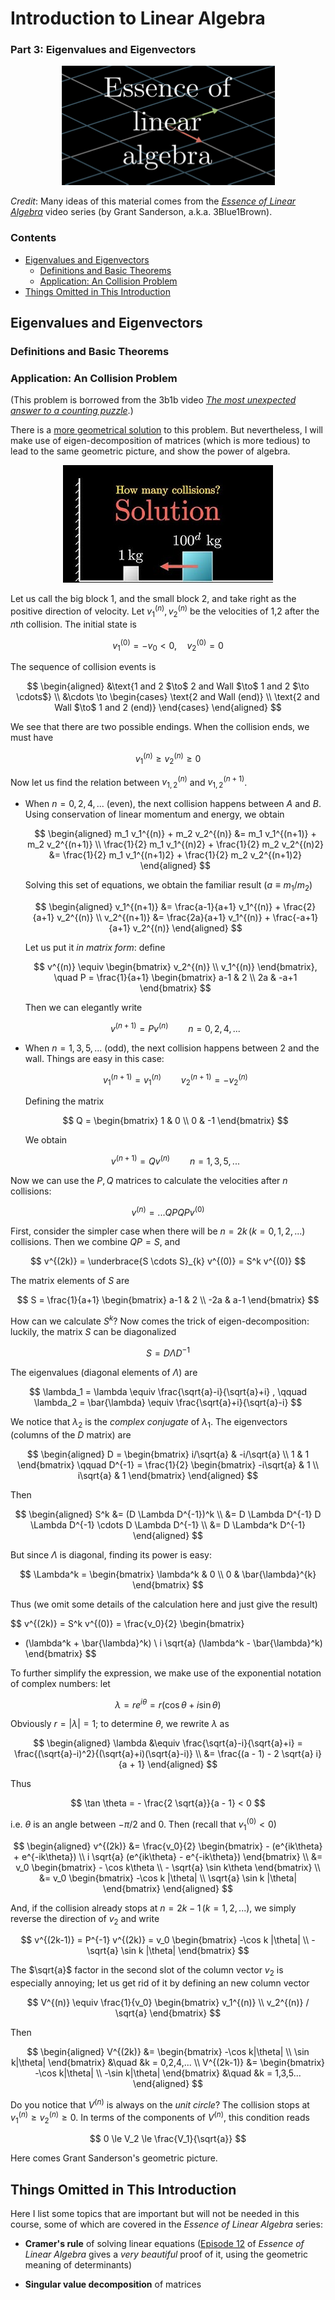 # Introduction to Linear Algebra 

### **Part 3: Eigenvalues and Eigenvectors**

<center>

![](Figures/LA_3b1b.png)

</center>

*Credit*: Many ideas of this material comes from the [*Essence of Linear Algebra*][LA_3b1b] video series (by Grant Sanderson, a.k.a. 3Blue1Brown).

[LA_3b1b]: https://youtu.be/fNk_zzaMoSs

### **Contents**

- [Eigenvalues and Eigenvectors](#eigenvalues-and-eigenvectors)
    - [Definitions and Basic Theorems](#definitions-and-basic-theorems)
    - [Application: An Collision Problem](#application-an-collision-problem)
- [Things Omitted in This Introduction](#things-omitted-in-this-introduction)

## Eigenvalues and Eigenvectors

### Definitions and Basic Theorems

### Application: An Collision Problem

(This problem is borrowed from the 3b1b video [*The most unexpected answer to a counting puzzle*](https://youtu.be/HEfHFsfGXjs).)

There is a [more geometrical solution](https://youtu.be/jsYwFizhncE) to this problem. But nevertheless, I will make use of eigen-decomposition of matrices (which is more tedious) to lead to the same geometric picture, and show the power of algebra. 

<center>

![](Figures/3b1b_collision.jpg)

</center>

Let us call the big block 1, and the small block 2, and take right as the positive direction of velocity. Let $v_1^{(n)}, v_2^{(n)}$ be the velocities of 1,2 after the $n$th collision. The initial state is

$$
v_1^{(0)} = -v_0 < 0, \quad
v_2^{(0)} = 0
$$

The sequence of collision events is

$$
\begin{aligned}
    &\text{1 and 2 $\to$ 2 and Wall $\to$ 1 and 2 $\to \cdots$}
    \\
    &\cdots \to
    \begin{cases}
        \text{2 and Wall (end)} \\
        \text{2 and Wall $\to$ 1 and 2 (end)}
    \end{cases}
\end{aligned}
$$

We see that there are two possible endings. When the collision ends, we must have

$$
v_1^{(n)} \ge v_2^{(n)} \ge 0
$$

Now let us find the relation between $v_{1,2}^{(n)}$ and $v_{1,2}^{(n+1)}$. 

- When $n = 0,2,4,...$ (even), the next collision happens between $A$ and $B$. Using conservation of linear momentum and energy, we obtain
    
    $$
    \begin{aligned}
        m_1 v_1^{(n)} + m_2 v_2^{(n)}
        &= m_1 v_1^{(n+1)} + m_2 v_2^{(n+1)}
        \\
        \frac{1}{2} m_1 v_1^{(n)2}
        + \frac{1}{2} m_2 v_2^{(n)2}
        &= \frac{1}{2} m_1 v_1^{(n+1)2}
        + \frac{1}{2} m_2 v_2^{(n+1)2}
    \end{aligned}
    $$

    Solving this set of equations, we obtain the familiar result ($a \equiv m_1 / m_2$)

    $$
    \begin{aligned}
        v_1^{(n+1)} &= \frac{a-1}{a+1} v_1^{(n)}
        + \frac{2}{a+1} v_2^{(n)}
        \\
        v_2^{(n+1)} &= \frac{2a}{a+1} v_1^{(n)}
        + \frac{-a+1}{a+1} v_2^{(n)}
    \end{aligned}
    $$

    Let us put it *in matrix form*: define

    $$
    v^{(n)} \equiv \begin{bmatrix}
        v_2^{(n)} \\ v_1^{(n)}
    \end{bmatrix}, \quad
    P = \frac{1}{a+1} \begin{bmatrix}
        a-1 & 2 \\
        2a & -a+1
    \end{bmatrix}
    $$

    Then we can elegantly write

    $$
    v^{(n+1)} = P v^{(n)} \qquad n = 0,2,4,...
    $$

- When $n = 1,3,5,...$ (odd), the next collision happens between 2 and the wall. Things are easy in this case:
    
    $$
    v_1^{(n+1)} = v_1^{(n)}
    \qquad
    v_2^{(n+1)} = - v_2^{(n)}
    $$

    Defining the matrix 

    $$
    Q = \begin{bmatrix}
        1 & 0 \\
        0 & -1
    \end{bmatrix}
    $$

    We obtain

    $$
    v^{(n+1)} = Q v^{(n)} \qquad n = 1,3,5,...
    $$

Now we can use the $P,Q$ matrices to calculate the velocities after $n$ collisions:

$$
v^{(n)} = ... Q P Q P v^{(0)}
$$

First, consider the simpler case when there will be $n = 2k \, (k = 0,1,2,...)$ collisions. Then we combine $QP = S$, and

$$
v^{(2k)} = \underbrace{S \cdots S}_{k} v^{(0)} = S^k v^{(0)}
$$

The matrix elements of $S$ are

$$
S = \frac{1}{a+1}
\begin{bmatrix}
    a-1 & 2 \\
    -2a & a-1
\end{bmatrix}
$$

How can we calculate $S^k$? Now comes the trick of eigen-decomposition: luckily, the matrix $S$ can be diagonalized

$$
S = D \Lambda D^{-1}
$$

The eigenvalues (diagonal elements of $\Lambda$) are

$$
\lambda_1 = \lambda \equiv \frac{\sqrt{a}-i}{\sqrt{a}+i} , 
\qquad
\lambda_2 = \bar{\lambda} \equiv \frac{\sqrt{a}+i}{\sqrt{a}-i}
$$

We notice that $\lambda_2$ is the *complex conjugate* of $\lambda_1$. The eigenvectors (columns of the $D$ matrix) are 

$$
\begin{aligned}
    D = \begin{bmatrix}
        i/\sqrt{a} & -i/\sqrt{a} \\
        1 & 1
    \end{bmatrix} \qquad
    D^{-1} = \frac{1}{2} \begin{bmatrix}
        -i\sqrt{a} & 1 \\
        i\sqrt{a} & 1
    \end{bmatrix}
\end{aligned}
$$

Then 

$$
\begin{aligned}
    S^k &= (D \Lambda D^{-1})^k
    \\
    &= D \Lambda D^{-1} D \Lambda D^{-1} \cdots D \Lambda D^{-1}
    \\
    &= D \Lambda^k D^{-1}
\end{aligned}
$$

But since $\Lambda$ is diagonal, finding its power is easy:

$$
\Lambda^k = \begin{bmatrix}
    \lambda^k & 0 \\
    0 & \bar{\lambda}^{k}
\end{bmatrix}
$$

Thus (we omit some details of the calculation here and just give the result)

$$
v^{(2k)} = S^k v^{(0)} 
= \frac{v_0}{2}
\begin{bmatrix}
- (\lambda^k + \bar{\lambda}^k)
\\
i \sqrt{a} (\lambda^k - \bar{\lambda}^k)
\end{bmatrix}
$$

To further simplify the expression, we make use of the exponential notation of complex numbers: let

$$
\lambda = r e^{i \theta} = r (\cos \theta + i \sin \theta)
$$

Obviously $r = |\lambda| = 1$; to determine $\theta$, we rewrite $\lambda$ as

$$
\begin{aligned}
    \lambda &\equiv \frac{\sqrt{a}-i}{\sqrt{a}+i}
    = \frac{(\sqrt{a}-i)^2}{(\sqrt{a}+i)(\sqrt{a}-i)}
    \\
    &= \frac{(a - 1) - 2 \sqrt{a} i}{a + 1}
\end{aligned}
$$

Thus

$$
\tan \theta 
= - \frac{2 \sqrt{a}}{a - 1} < 0
$$

i.e. $\theta$ is an angle between $-\pi/2$ and $0$. Then (recall that $v_1^{(0)} < 0$)

$$
\begin{aligned}
    v^{(2k)} &= \frac{v_0}{2}
    \begin{bmatrix}
        - (e^{ik\theta} + e^{-ik\theta}) \\
        i \sqrt{a} (e^{ik\theta} - e^{-ik\theta})
    \end{bmatrix}
    \\
    &= v_0 \begin{bmatrix}
        - \cos k\theta \\
        - \sqrt{a} \sin k\theta
    \end{bmatrix}
    \\
    &= v_0 \begin{bmatrix}
        -\cos k |\theta| \\
        \sqrt{a} \sin k |\theta|
    \end{bmatrix}
\end{aligned}
$$

And, if the collision already stops at $n = 2k-1 \, (k = 1,2,...)$, we simply reverse the direction of $v_2$ and write

$$
v^{(2k-1)} = P^{-1} v^{(2k)}
= v_0 \begin{bmatrix}
    -\cos k |\theta| \\
    - \sqrt{a} \sin k |\theta|
\end{bmatrix}
$$

The $\sqrt{a}$ factor in the second slot of the column vector $v_2$ is especially annoying; let us get rid of it by defining an new column vector

$$
V^{(n)} \equiv \frac{1}{v_0} 
\begin{bmatrix}
    v_1^{(n)} \\ v_2^{(n)} / \sqrt{a}
\end{bmatrix}
$$

Then

$$
\begin{aligned}
    V^{(2k)} &= \begin{bmatrix}
        -\cos k|\theta| \\ \sin k|\theta|
    \end{bmatrix} &\quad &k = 0,2,4,...
    \\
    V^{(2k-1)} &= \begin{bmatrix}
        -\cos k|\theta| \\ -\sin k|\theta|
    \end{bmatrix} &\quad &k = 1,3,5...
\end{aligned} 
$$

Do you notice that $V^{(n)}$ is always on the *unit circle*? The collision stops at $v_1^{(n)} \ge v_2^{(n)} \ge 0$. In terms of the components of $V^{(n)}$, this condition reads

$$
0 \le V_2 \le \frac{V_1}{\sqrt{a}}
$$

Here comes Grant Sanderson's geometric picture. 

## Things Omitted in This Introduction

Here I list some topics that are important but will not be needed in this course, some of which are covered in the *Essence of Linear Algebra* series:

- **Cramer's rule** of solving linear equations ([Episode 12](https://youtu.be/jBsC34PxzoM) of *Essence of Linear Algebra* gives a *very beautiful* proof of it, using the geometric meaning of determinants) 

- **Singular value decomposition** of matrices